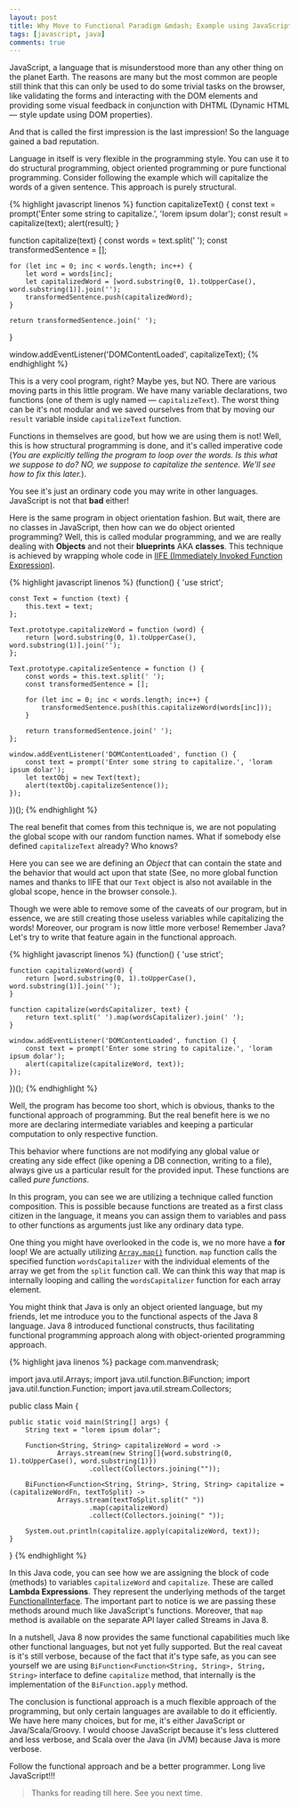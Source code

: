 ```yaml
---
layout: post
title: Why Move to Functional Paradigm &mdash; Example using JavaScript and Java 8
tags: [javascript, java]
comments: true
---
```


JavaScript, a language that is misunderstood more than any other thing on the planet Earth. The reasons are many but the most common are people still think that this can only be used to do some trivial tasks on the browser, like validating the forms and interacting with the DOM elements and providing some visual feedback in conjunction with DHTML (Dynamic HTML &mdash; style update using DOM properties).

And that is called the first impression is the last impression! So the language gained a bad reputation.

Language in itself is very flexible in the programming style. You can use it to do structural programming, object oriented programming or pure functional programming. Consider following the example which will capitalize the words of a given sentence. This approach is purely structural.

{% highlight javascript linenos %}
function capitalizeText() {
    const text = prompt('Enter some string to capitalize.', 'lorem ipsum dolar');
    const result = capitalize(text);
    alert(result);
}

function capitalize(text) {
    const words = text.split(' ');
    const transformedSentence = [];

    for (let inc = 0; inc < words.length; inc++) {
        let word = words[inc];
        let capitalizedWord = [word.substring(0, 1).toUpperCase(), word.substring(1)].join('');
        transformedSentence.push(capitalizedWord);
    }

    return transformedSentence.join(' ');
}

window.addEventListener('DOMContentLoaded', capitalizeText);
{% endhighlight %}

This is a very cool program, right? Maybe yes, but NO. There are various moving parts in this little program. We have many variable declarations, two functions (one of them is ugly named &mdash; `capitalizeText`). The worst thing can be it's not modular and we saved ourselves from that by moving our `result` variable inside `capitalizeText` function.

Functions in themselves are good, but how we are using them is not! Well, this is how structural programming is done, and it's called imperative code (*You are explicitly telling the program to loop over the words. Is this what we suppose to do? NO, we suppose to capitalize the sentence. We'll see how to fix this later.*).

You see it's just an ordinary code you may write in other languages. JavaScript is not that **bad** either!

Here is the same program in object orientation fashion. But wait, there are no classes in JavaScript, then how can we do object oriented programming? Well, this is called modular programming, and we are really dealing with **Objects** and not their **blueprints** AKA **classes**. This technique is achieved by wrapping whole code in [IIFE (Immediately Invoked Function Expression)](https://developer.mozilla.org/en-US/docs/Glossary/IIFE).

{% highlight javascript linenos %}
(function() {
    'use strict';

    const Text = function (text) {
        this.text = text;
    };

    Text.prototype.capitalizeWord = function (word) {
        return [word.substring(0, 1).toUpperCase(), word.substring(1)].join('');
    };

    Text.prototype.capitalizeSentence = function () {
        const words = this.text.split(' ');
        const transformedSentence = [];

        for (let inc = 0; inc < words.length; inc++) {
            transformedSentence.push(this.capitalizeWord(words[inc]));
        }

        return transformedSentence.join(' ');
    };

    window.addEventListener('DOMContentLoaded', function () {
        const text = prompt('Enter some string to capitalize.', 'loram ipsum dolar');
        let textObj = new Text(text);
        alert(textObj.capitalizeSentence());
    });
})();
{% endhighlight %}

The real benefit that comes from this technique is, we are not populating the global scope with our random function names. What if somebody else defined `capitalizeText` already? Who knows?

Here you can see we are defining an *Object* that can contain the state and the behavior that would act upon that state (See, no more global function names and thanks to IIFE that our `Text` object is also not available in the global scope, hence in the browser console.).

Though we were able to remove some of the caveats of our program, but in essence, we are still creating those useless variables while capitalizing the words! Moreover, our program is now little more verbose! Remember Java? Let's try to write that feature again in the functional approach.

{% highlight javascript linenos %}
(function() {
    'use strict';

    function capitalizeWord(word) {
        return [word.substring(0, 1).toUpperCase(), word.substring(1)].join('');
    }

    function capitalize(wordsCapitalizer, text) {
        return text.split(' ').map(wordsCapitalizer).join(' ');
    }

    window.addEventListener('DOMContentLoaded', function () {
        const text = prompt('Enter some string to capitalize.', 'loram ipsum dolar');
        alert(capitalize(capitalizeWord, text));
    });
})();
{% endhighlight %}

Well, the program has become too short, which is obvious, thanks to the functional approach of programming. But the real benefit here is we no more are declaring intermediate variables and keeping a particular computation to only respective function. 

This behavior where functions are not modifying any global value or creating any side effect (like opening a DB connection, writing to a file), always give us a particular result for the provided input. These functions are called *pure functions*. 

In this program, you can see we are utilizing a technique called function composition. This is possible because functions are treated as a first class citizen in the language, it means you can assign them to variables and pass to other functions as arguments just like any ordinary data type. 

One thing you might have overlooked in the code is, we no more have a **for** loop! We are actually utilizing [`Array.map()`](https://developer.mozilla.org/en/docs/Web/JavaScript/Reference/Global_Objects/Array/map) function. `map` function calls the specified function `wordsCapitalizer` with the individual elements of the array we get from the `split` function call. We can think this way that map is internally looping and calling the `wordsCapitalizer` function for each array element.

You might think that Java is only an object oriented language, but my friends, let me introduce you to the functional aspects of the Java 8 language. Java 8 introduced functional constructs, thus facilitating functional programming approach along with object-oriented programming approach.

{% highlight java linenos %}
package com.manvendrask;

import java.util.Arrays;
import java.util.function.BiFunction;
import java.util.function.Function;
import java.util.stream.Collectors;

public class Main {

    public static void main(String[] args) {
        String text = "lorem ipsum dolar";

        Function<String, String> capitalizeWord = word ->
                Arrays.stream(new String[]{word.substring(0, 1).toUpperCase(), word.substring(1)})
                        .collect(Collectors.joining(""));

        BiFunction<Function<String, String>, String, String> capitalize = (capitalizeWordFn, textToSplit) ->
                Arrays.stream(textToSplit.split(" "))
                        .map(capitalizeWord)
                        .collect(Collectors.joining(" "));

        System.out.println(capitalize.apply(capitalizeWord, text));
    }
}
{% endhighlight %}

In this Java code, you can see how we are assigning the block of code (methods) to variables `capitalizeWord` and `capitalize`. These are called **Lambda Expressions**. They represent the underlying methods of the target [FunctionalInterface](https://docs.oracle.com/javase/8/docs/api/java/lang/FunctionalInterface.html). The important part to notice is we are passing these methods around much like JavaScript's functions. Moreover, that `map` method is available on the separate API layer called Streams in Java 8.

In a nutshell, Java 8 now provides the same functional capabilities much like other functional languages, but not yet fully supported. But the real caveat is it's still verbose, because of the fact that it's type safe, as you can see yourself we are using `BiFunction<Function<String, String>, String, String>` interface to define `capitalize` method, that internally is the implementation of the `BiFunction.apply` method.

The conclusion is functional approach is a much flexible approach of the programming, but only certain languages are available to do it efficiently. We have here many choices, but for me, it's either JavaScript or Java/Scala/Groovy. I would choose JavaScript because it's less cluttered and less verbose, and Scala over the Java (in JVM) because Java is more verbose.

Follow the functional approach and be a better programmer. Long live JavaScript!!!

>Thanks for reading till here. See you next time.

&nbsp;